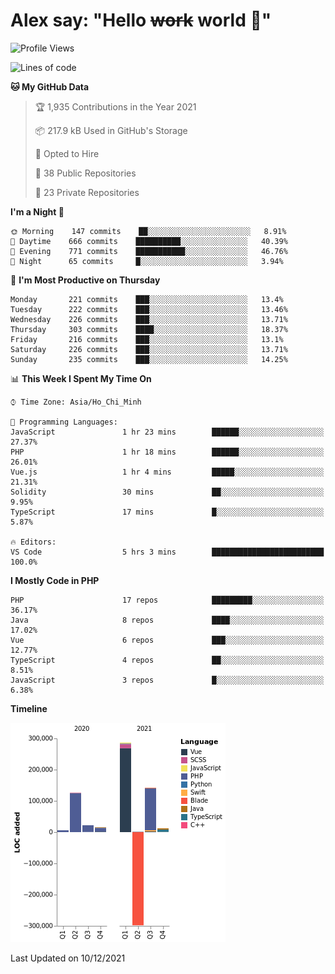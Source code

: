 # Alex say: "Hello ~~work~~ world 🐾"

<!--START_SECTION:waka-->
![Profile Views](http://img.shields.io/badge/Profile%20Views-1-blue)

![Lines of code](https://img.shields.io/badge/From%20Hello%20World%20I%27ve%20Written-315%20Thousand%20lines%20of%20code-blue)

**🐱 My GitHub Data** 

> 🏆 1,935 Contributions in the Year 2021
 > 
> 📦 217.9 kB Used in GitHub's Storage 
 > 
> 💼 Opted to Hire
 > 
> 📜 38 Public Repositories 
 > 
> 🔑 23 Private Repositories  
 > 
**I'm a Night 🦉** 

```text
🌞 Morning    147 commits    ██░░░░░░░░░░░░░░░░░░░░░░░   8.91% 
🌆 Daytime    666 commits    ██████████░░░░░░░░░░░░░░░   40.39% 
🌃 Evening    771 commits    ███████████░░░░░░░░░░░░░░   46.76% 
🌙 Night      65 commits     █░░░░░░░░░░░░░░░░░░░░░░░░   3.94%

```
📅 **I'm Most Productive on Thursday** 

```text
Monday       221 commits    ███░░░░░░░░░░░░░░░░░░░░░░   13.4% 
Tuesday      222 commits    ███░░░░░░░░░░░░░░░░░░░░░░   13.46% 
Wednesday    226 commits    ███░░░░░░░░░░░░░░░░░░░░░░   13.71% 
Thursday     303 commits    ████░░░░░░░░░░░░░░░░░░░░░   18.37% 
Friday       216 commits    ███░░░░░░░░░░░░░░░░░░░░░░   13.1% 
Saturday     226 commits    ███░░░░░░░░░░░░░░░░░░░░░░   13.71% 
Sunday       235 commits    ███░░░░░░░░░░░░░░░░░░░░░░   14.25%

```


📊 **This Week I Spent My Time On** 

```text
⌚︎ Time Zone: Asia/Ho_Chi_Minh

💬 Programming Languages: 
JavaScript               1 hr 23 mins        ██████░░░░░░░░░░░░░░░░░░░   27.37% 
PHP                      1 hr 18 mins        ██████░░░░░░░░░░░░░░░░░░░   26.01% 
Vue.js                   1 hr 4 mins         █████░░░░░░░░░░░░░░░░░░░░   21.31% 
Solidity                 30 mins             ██░░░░░░░░░░░░░░░░░░░░░░░   9.95% 
TypeScript               17 mins             █░░░░░░░░░░░░░░░░░░░░░░░░   5.87%

🔥 Editors: 
VS Code                  5 hrs 3 mins        █████████████████████████   100.0%

```

**I Mostly Code in PHP** 

```text
PHP                      17 repos            █████████░░░░░░░░░░░░░░░░   36.17% 
Java                     8 repos             ████░░░░░░░░░░░░░░░░░░░░░   17.02% 
Vue                      6 repos             ███░░░░░░░░░░░░░░░░░░░░░░   12.77% 
TypeScript               4 repos             ██░░░░░░░░░░░░░░░░░░░░░░░   8.51% 
JavaScript               3 repos             █░░░░░░░░░░░░░░░░░░░░░░░░   6.38%

```


**Timeline**

![Chart not found](https://raw.githubusercontent.com/alexzvn/alexzvn/main/charts/bar_graph.png) 


 Last Updated on 10/12/2021
<!--END_SECTION:waka-->
